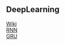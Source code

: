 ## DeepLearning

[Wiki](https://github.com/juhoon-lee/DeepLearning/wiki)  
[RNN](https://github.com/juhoon-lee/DeepLearning/wiki/RNN)  
[GRU](https://github.com/juhoon-lee/DeepLearning/wiki/GRU)
